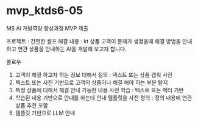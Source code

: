 # mvp_ktds6-05
MS AI 개발역량 향상과정 MVP 제출

프로젝트 : 간편한 셀프 해결
내용 : kt 상품 고객이 문제가 생겼을때 해결 방법을 안내 하고 연관 상품을 안내하는 AI을 개발해 보고자 합니다.

플로우
1. 고객이 해결 하고자 하는 정보 대해서 질의 : 텍스트 또는 상품 캡춰 사진
2. 텍스트 또는 사진 기반으로 고객의 상품이나 해결 해야 하는 부분 탐지
3. 특정 상품에 대해서 해결 안내 가능한 내용 사전 학습 : 텍스트 또는 벡터 기반
4. 학습된 내용 기반으로 안내를 하는데 안내 템플릿을 사전 정의 : 정의 내용에 연관 상품 추천 포함
5. 템플릿 기반으로 LLM 안내

